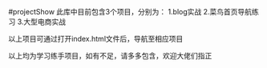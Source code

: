 #projectShow
此库中目前包含3个项目，分别为：
1.blog实战
2.菜鸟首页导航练习
3.大型电商实战

以上项目可通过打开index.html文件后，导航至相应项目

以上均为学习练手项目，如有不足，请多多包含，欢迎大佬们指正
